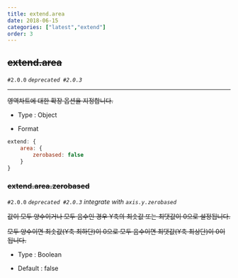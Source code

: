 ```yaml
---
title: extend.area
date: 2018-06-15
categories: ["latest","extend"]
order: 3
---
```


## ~~extend.area~~ 

`#2.0.0` _`deprecated #2.0.3`_

---

~~영역차트에 대한 확장 옵션을 지정합니다.~~

* Type : Object

* Format
```javascript
extend: {
	area: {
		zerobased: false
	}
}
```

### ~~extend.area.zerobased~~

`#2.0.0` _`deprecated #2.0.3`_ _integrate with `axis.y.zerobased`_

~~값이 모두 양수이거나 모두 음수인 경우 Y축의 최솟값 또는 최댓값이 0으로 설정됩니다.~~

~~모두 양수이면 최솟값(Y축 최하단)이 0으로 모두 음수이면 최댓값(Y축 최상단)이 0이 됩니다.~~

* Type : Boolean

* Default : false
